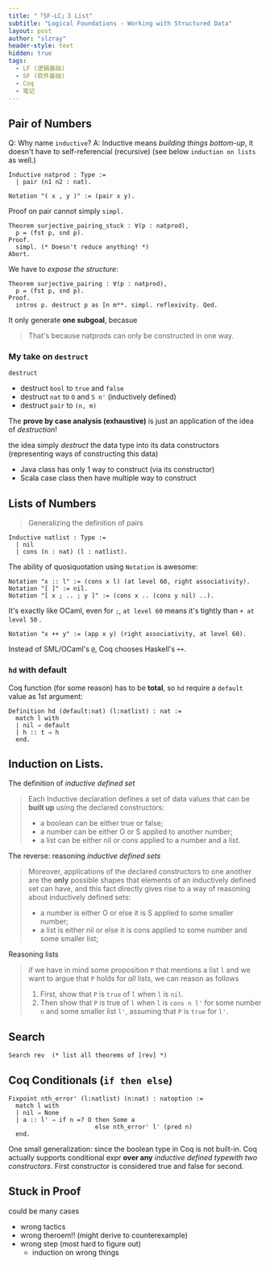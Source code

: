 ```yaml
---
title: "「SF-LC」3 List"
subtitle: "Logical Foundations - Working with Structured Data"
layout: post
author: "slzray"
header-style: text
hidden: true
tags:
  - LF (逻辑基础)
  - SF (软件基础)
  - Coq
  - 笔记
---
```


Pair of Numbers
---------------

Q: Why name `inductive`? 
A: Inductive means _building things bottom-up_, it doesn't have to self-referencial (recursive)
(see below `induction on lists` as well.)

```coq
Inductive natprod : Type :=
  | pair (n1 n2 : nat).

Notation "( x , y )" := (pair x y).
```

Proof on pair cannot simply `simpl.`

```coq
Theorem surjective_pairing_stuck : ∀(p : natprod),
  p = (fst p, snd p).
Proof.
  simpl. (* Doesn't reduce anything! *)
Abort.
```

We have to _expose the structure_:

```coq
Theorem surjective_pairing : ∀(p : natprod),
  p = (fst p, snd p).
Proof.
  intros p. destruct p as [n m**. simpl. reflexivity. Qed.
```

It only generate **one subgoal**, becasue
> That's because natprods can only be constructed in one way.


### My take on `destruct`

`destruct` 

* destruct `bool` to `true` and `false`
* destruct `nat`  to `O` and `S n'` (inductively defined)
* destruct `pair` to `(n, m)`

The **prove by case analysis (exhaustive)** is just an application of the idea of _destruction_! 

the idea simply _destruct_ the data type into its data constructors (representing ways of constructing this data)

- Java class has only 1 way to construct (via its constructor)
- Scala case class then have multiple way to construct


Lists of Numbers
----------------

> Generalizing the definition of pairs

```coq
Inductive natlist : Type :=
  | nil
  | cons (n : nat) (l : natlist).
```

The ability of quosiquotation using `Notation` is awesome:

```coq
Notation "x :: l" := (cons x l) (at level 60, right associativity).
Notation "[ ]" := nil.
Notation "[ x ; .. ; y ]" := (cons x .. (cons y nil) ..).
```

It's exactly like OCaml, even for `;`, `at level 60` means it's tightly than `+ at level 50` .

```coq
Notation "x ++ y" := (app x y) (right associativity, at level 60).
```
    
Instead of SML/OCaml's `@`, Coq chooses Haskell's `++`.


### `hd` with default

Coq function (for some reason) has to be **total**, so `hd` require a `default` value as 1st argument:

```coq
Definition hd (default:nat) (l:natlist) : nat :=
  match l with
  | nil ⇒ default
  | h :: t ⇒ h
  end.
```


Induction on Lists.
-------------------

The definition of _inductive defined set_

> Each Inductive declaration defines a set of data values that can be **built up** using the declared constructors:
> - a boolean can be either true or false;
> - a number can be either O or S applied to another number; 
> - a list can be either nil or cons applied to a number and a list.

The reverse: reasoning _inductive defined sets_

> Moreover, applications of the declared constructors to one another are the 
> **only** possible shapes that elements of an inductively defined set can have,
> and this fact directly gives rise to a way of reasoning about inductively defined sets: 
> - a number is either O or else it is S applied to some smaller number; 
> - a list is either nil or else it is cons applied to some number and some smaller list;

Reasoning lists

> if we have in mind some proposition `P` that mentions a list `l` and we want to argue that `P` holds for *all* lists, 
> we can reason as follows
> 1. First, show that `P` is `true` of `l` when `l` is `nil`.
> 2. Then show that `P` is true of `l` when `l` is `cons n l'` for some number `n` and some smaller list `l'`, assuming that `P` is `true` for `l'`. 


Search
------

```coq
Search rev  (* list all theorems of [rev] *)
```


Coq Conditionals (`if then else`)
---------------------------------

```coq
Fixpoint nth_error' (l:natlist) (n:nat) : natoption :=
  match l with
  | nil ⇒ None
  | a :: l' ⇒ if n =? O then Some a
                        else nth_error' l' (pred n)
  end.
```

One small generalization: since the boolean type in Coq is not built-in. Coq actually supports conditional expr **over any** _inductive defined typewith two constructors_. First constructor is considered true and false for second.





Stuck in Proof
--------------

could be many cases

* wrong tactics
* wrong theroem!! (might derive to counterexample)
* wrong step (most hard to figure out)
  * induction on wrong things
